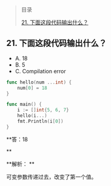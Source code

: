 > 目录
>
> [21\. 下面这段代码输出什么？](#21-%E4%B8%8B%E9%9D%A2%E8%BF%99%E6%AE%B5%E4%BB%A3%E7%A0%81%E8%BE%93%E5%87%BA%E4%BB%80%E4%B9%88)

## 21. 下面这段代码输出什么？

- A. 18
- B. 5
- C. Compilation error

```go
func hello(num ...int) {
	num[0] = 18
}

func main() {
	i := []int{5, 6, 7}
	hello(i...)
	fmt.Println(i[0])
}
```

**答：18

**

**解析： **

可变参数传递过去，改变了第一个值。